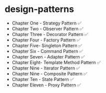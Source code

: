 # design-patterns
- Chapter One - Strategy Pattern ✅
- Chapter Two - Observer Pattern ✅
- Chapter Three - Decorator Pattern ✅
- Chapter Four - Factory Pattern ✅
- Chapter Five- Singleton Pattern ✅
- Chapter Six - Command Pattern ✅
- Chapter Seven - Adapter Pattern ✅
- Chapter Eight- Template Method Pattern ✅
- Chapter Nine - Iterator Pattern ✅
- Chapter Nine - Composite Pattern ✅
- Chapter Ten - State Pattern ✅
- Chapter Eleven - Proxy Pattern ✅